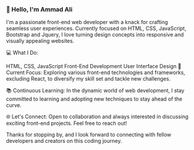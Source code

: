 

### 👋 Hello, I'm Ammad Ali

I'm a passionate front-end web developer with a knack for crafting seamless user experiences. Currently focused on HTML, CSS, JavaScript, Bootstrap and Jquery, I love turning design concepts into responsive and visually appealing websites.

💻 What I Do:

HTML, CSS, JavaScript
Front-End Development
User Interface Design
🚀 Current Focus:
Exploring various front-end technologies and frameworks, excluding React, to diversify my skill set and tackle new challenges.

📚 Continuous Learning:
In the dynamic world of web development, I stay committed to learning and adopting new techniques to stay ahead of the curve.

🌐 Let's Connect:
Open to collaboration and always interested in discussing exciting front-end projects. Feel free to reach out!

Thanks for stopping by, and I look forward to connecting with fellow developers and creators on this coding journey.

<!--
**SyedAmmadAli/SyedAmmadAli** is a ✨ _special_ ✨ repository because its `README.md` (this file) appears on your GitHub profile.

Here are some ideas to get you started:

- 🔭 I’m currently working on ...
- 🌱 I’m currently learning ...
- 👯 I’m looking to collaborate on ...
- 🤔 I’m looking for help with ...
- 💬 Ask me about ...
- 📫 How to reach me: ...
- 😄 Pronouns: ...
- ⚡ Fun fact: ...
-->
